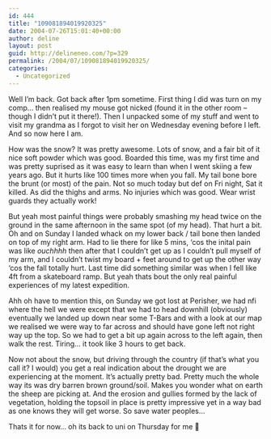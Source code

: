 ```yaml
---
id: 444
title: "109081894019920325"
date: 2004-07-26T15:01:40+00:00
author: deline
layout: post
guid: http://delineneo.com/?p=329
permalink: /2004/07/109081894019920325/
categories:
  - Uncategorized
---
```

Well I&#8217;m back. Got back after 1pm sometime. First thing I did was turn on my comp&#8230; then realised my mouse got nicked (found it in the other room &#8211; though I didn&#8217;t put it there!). Then I unpacked some of my stuff and went to visit my grandma as I forgot to visit her on Wednesday evening before I left. And so now here I am.

How was the snow? It was pretty awesome. Lots of snow, and a fair bit of it nice soft powder which was good. Boarded this time, was my first time and was pretty suprised as it was easy to learn than when I went skiing a few years ago. But it hurts like 100 times more when you fall. My tail bone bore the brunt (or most) of the pain. Not so much today but def on Fri night, Sat it killed. As did the thighs and arms. No injuries which was good. Wear wrist guards they actually work!

But yeah most painful things were probably smashing my head twice on the ground in the same afternoon in the same spot (of my head). That hurt a bit. Oh and on Sunday I landed whack on my lower back / tail bone then landed on top of my right arm. Had to lie there for like 5 mins, &#8216;cos the inital pain was like _ouchhhh_ then after that I couldn&#8217;t get up as I couldn&#8217;t pull myself of my arm, and I couldn&#8217;t twist my board + feet around to get up the other way &#8216;cos the fall totally hurt. Last time did something similar was when I fell like 4ft from a skateboard ramp. But yeah thats bout the only real painful experiences of my latest expedition.

Ahh oh have to mention this, on Sunday we got lost at Perisher, we had nfi where the hell we were except that we had to head downhill (obviously) eventually we landed up down near some T-Bars and with a look at our map we realised we were way to far across and should have gone left not right way up the top. So we had to get a bit up again across to the left again, then walk the rest. Tiring&#8230; it took like 3 hours to get back.

Now not about the snow, but driving through the country (if that&#8217;s what you call it? I would) you get a real indication about the drought we are experiencing at the moment. It&#8217;s actually pretty bad. Pretty much the whole way its was dry barren brown ground/soil. Makes you wonder what on earth the sheep are picking at. And the erosion and gullies formed by the lack of vegetation, holding the topsoil in place is pretty impressive yet in a way bad as one knows they will get worse. So save water peoples&#8230;

Thats it for now&#8230; oh its back to uni on Thursday for me 🙁
